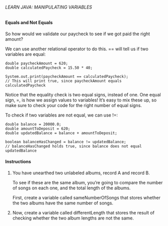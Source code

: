 ###### LEARN JAVA: MANIPULATING VARIABLES

#### Equals and Not Equals

So how would we validate our paycheck to see if we got paid the right amount?

We can use another relational operator to do this. == will tell us if two variables are equal:
```
double paycheckAmount = 620;
double calculatedPaycheck = 15.50 * 40;
```
```
System.out.print(paycheckAmount == calculatedPaycheck);
// This will print true, since paycheckAmount equals calculatedPaycheck
```

Notice that the equality check is two equal signs, instead of one. One equal sign, =, is how we assign values to variables! It’s easy to mix these up, so make sure to check your code for the right number of equal signs.

To check if two variables are not equal, we can use !=:
```
double balance = 20000.0;
double amountToDeposit = 620;
double updatedBalance = balance + amountToDeposit;
```
```
boolean balanceHasChanged = balance != updatedBalance;
// balanceHasChanged holds true, since balance does not equal updatedBalance
```

#### Instructions

1. You have unearthed two unlabeled albums, record A and record B.

    To see if these are the same album, you’re going to compare the number of songs on each one, and the total length of the albums.

    First, create a variable called sameNumberOfSongs that stores whether the two albums have the same number of songs.

2. Now, create a variable called differentLength that stores the result of checking whether the two album lengths are not the same.